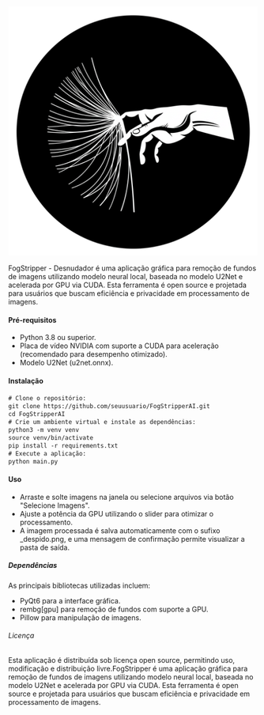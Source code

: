 

![Screenshot do FogStripper](assets/desnudador.png)

FogStripper - Desnudador é uma aplicação gráfica para remoção de fundos de imagens utilizando modelo neural local, baseada no modelo U2Net e acelerada por GPU via CUDA. Esta ferramenta é open source e projetada para usuários que buscam eficiência e privacidade em processamento de imagens.


#### Pré-requisitos

- Python 3.8 ou superior.
- Placa de vídeo NVIDIA com suporte a CUDA para aceleração (recomendado para desempenho otimizado).
- Modelo U2Net (u2net.onnx).

#### Instalação



```
# Clone o repositório:
git clone https://github.com/seuusuario/FogStripperAI.git
cd FogStripperAI
# Crie um ambiente virtual e instale as dependências:
python3 -m venv venv
source venv/bin/activate
pip install -r requirements.txt
# Execute a aplicação:
python main.py 
```

#### Uso
- Arraste e solte imagens na janela ou selecione arquivos via botão "Selecione Imagens".
- Ajuste a potência da GPU utilizando o slider para otimizar o processamento.
- A imagem processada é salva automaticamente com o sufixo _despido.png, e uma mensagem de confirmação permite visualizar a pasta de saída.

##### Dependências
As principais bibliotecas utilizadas incluem:

- PyQt6 para a interface gráfica.
- rembg[gpu] para remoção de fundos com suporte a GPU.
- Pillow para manipulação de imagens.

###### Licença
Esta aplicação é distribuída sob licença open source, permitindo uso, modificação e distribuição livre.FogStripper é uma aplicação gráfica para remoção de fundos de imagens utilizando modelo neural local, baseada no modelo U2Net e acelerada por GPU via CUDA. Esta ferramenta é open source e projetada para usuários que buscam eficiência e privacidade em processamento de imagens.
